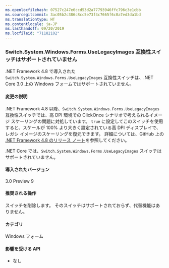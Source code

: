 ```yaml
---
ms.openlocfilehash: 07527c247e6ccd53d2a77793946ffc796c3e1cbb
ms.sourcegitcommit: 3ac05b2c386c8cc5e73f4c7665f6c0a7ed3da1bd
ms.translationtype: HT
ms.contentlocale: ja-JP
ms.lasthandoff: 09/20/2019
ms.locfileid: "71182102"
---
```

### <a name="switchsystemwindowsformsuselegacyimages-compatibility-switch-not-supported"></a>Switch.System.Windows.Forms.UseLegacyImages 互換性スイッチはサポートされていません

.NET Framework 4.8 で導入された `Switch.System.Windows.Forms.UseLegacyImages` 互換性スイッチは、.NET Core 3.0 上の Windows フォームではサポートされていません。

#### <a name="change-description"></a>変更の説明

.NET Framework 4.8 以降、`Switch.System.Windows.Forms.UseLegacyImages` 互換性スイッチでは、高 DPI 環境での ClickOnce シナリオで考えられるイメージ スケーリングの問題に対処しています。 `true` に設定してこのスイッチを使用すると、スケールが 100% より大きく設定されている高 DPI ディスプレイで、レガシ イメージのスケーリングを復元できます。 詳細については、GitHub 上の [.NET Framework 4.8 のリリース ノート](https://github.com/microsoft/dotnet/blob/master/releases/net48/dotnet48-changes.md#clickonce)を参照してください。

.NET Core では、`Switch.System.Windows.Forms.UseLegacyImages` スイッチはサポートされていません。

#### <a name="version-introduced"></a>導入されたバージョン

3.0 Preview 9

#### <a name="recommended-action"></a>推奨される操作

スイッチを削除します。 そのスイッチはサポートされておらず、代替機能はありません。

#### <a name="category"></a>カテゴリ

Windows フォーム

#### <a name="affected-apis"></a>影響を受ける API

- なし

<!-- 

### Affected APIs

- Not detectable via API analysis

-->
